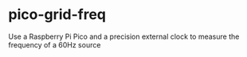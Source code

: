 # pico-grid-freq
Use a Raspberry Pi Pico and a precision external clock to measure the frequency of a 60Hz source

